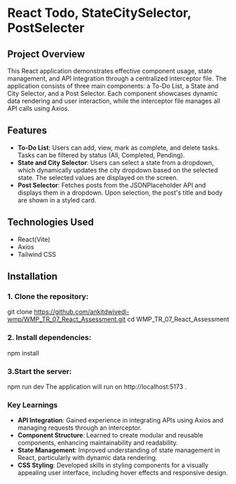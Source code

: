 # React Todo, StateCitySelector, PostSelecter

## Project Overview
This React application demonstrates effective component usage, state management, and API integration through a centralized interceptor file. The application consists of three main components: a To-Do List, a State and City Selector, and a Post Selector. Each component showcases dynamic data rendering and user interaction, while the interceptor file manages all API calls using Axios.

## Features
- **To-Do List**: Users can add, view, mark as complete, and delete tasks. Tasks can be filtered by status (All, Completed, Pending).
- **State and City Selector**: Users can select a state from a dropdown, which dynamically updates the city dropdown based on the selected state. The selected values are displayed on the screen.
- **Post Selector**: Fetches posts from the JSONPlaceholder API and displays them in a dropdown. Upon selection, the post's title and body are shown in a styled card.

## Technologies Used
- React(Vite)
- Axios
- Tailwind CSS
## Installation

### 1. Clone the repository:

git clone https://github.com/ankitdwivedi-wmp/WMP_TR_07_React_Assessment.git
cd WMP_TR_07_React_Assessment

### 2. Install dependencies:

npm install

### 3.Start the server:

npm run dev
The application will run on http://localhost:5173 .

### Key Learnings
- **API Integration**: Gained experience in integrating APIs using Axios and managing requests through an interceptor.
- **Component Structure**: Learned to create modular and reusable components, enhancing maintainability and readability.
- **State Management**: Improved understanding of state management in React, particularly with dynamic data rendering.
- **CSS Styling**: Developed skills in styling components for a visually appealing user interface, including hover effects and responsive design.